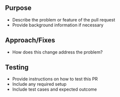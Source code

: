 ## Purpose
* Describe the problem or feature of the pull request 
* Provide background information if necessary

## Approach/Fixes
* How does this change address the problem?

## Testing
* Provide instructions on how to test this PR
* Include any required setup
* Include test cases and expected outcome
